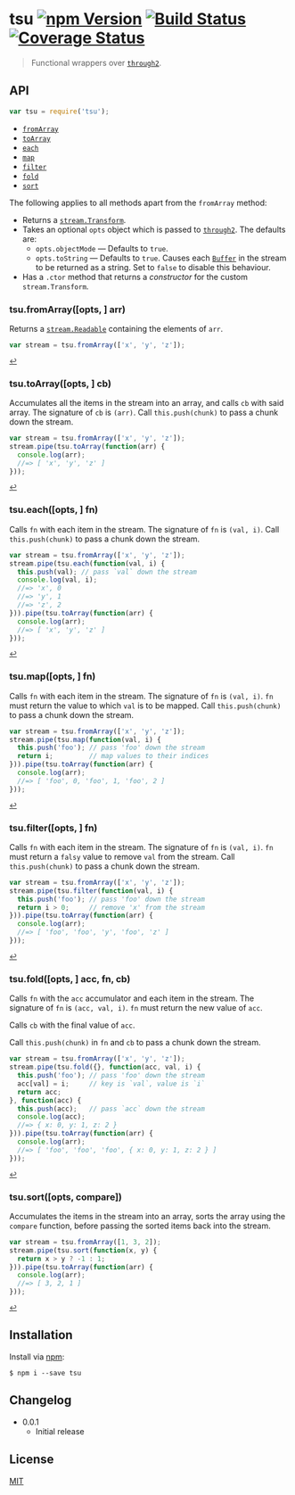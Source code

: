 # tsu [![npm Version](http://img.shields.io/npm/v/tsu.svg?style=flat)](https://www.npmjs.org/package/tsu) [![Build Status](https://img.shields.io/travis/yuanqing/tsu.svg?style=flat)](https://travis-ci.org/yuanqing/tsu) [![Coverage Status](https://img.shields.io/coveralls/yuanqing/tsu.svg?style=flat)](https://coveralls.io/r/yuanqing/tsu)

> Functional wrappers over [`through2`](https://github.com/rvagg/through2).

## API

```js
var tsu = require('tsu');
```

- [`fromArray`](#fromArray)
- [`toArray`](#toArray)
- [`each`](#each)
- [`map`](#map)
- [`filter`](#filter)
- [`fold`](#fold)
- [`sort`](#sort)

The following applies to all methods apart from the `fromArray` method:
- Returns a [`stream.Transform`](https://nodejs.org/docs/latest/api/stream.html#stream_class_stream_transform).
- Takes an optional `opts` object which is passed to [`through2`](https://github.com/rvagg/through2#api). The defaults are:
  - `opts.objectMode` &mdash; Defaults to `true`.
  - `opts.toString` &mdash; Defaults to `true`. Causes each [`Buffer`](https://nodejs.org/api/buffer.html#buffer_class_buffer) in the stream to be returned as a string. Set to `false` to disable this behaviour.
- Has a `.ctor` method that returns a *constructor* for the custom `stream.Transform`.

### tsu.fromArray([opts, ] arr)

Returns a [`stream.Readable`](https://nodejs.org/docs/latest/api/stream.html#stream_class_stream_readable) containing the elements of `arr`.

```js
var stream = tsu.fromArray(['x', 'y', 'z']);
```

<sup>[&#8617;](#api)</sup>

### tsu.toArray([opts, ] cb)

Accumulates all the items in the stream into an array, and calls `cb` with said array. The signature of `cb` is `(arr)`. Call `this.push(chunk)` to pass a chunk down the stream.

```js
var stream = tsu.fromArray(['x', 'y', 'z']);
stream.pipe(tsu.toArray(function(arr) {
  console.log(arr);
  //=> [ 'x', 'y', 'z' ]
}));
```

<sup>[&#8617;](#api)</sup>

### tsu.each([opts, ] fn)

Calls `fn` with each item in the stream. The signature of `fn` is `(val, i)`. Call `this.push(chunk)` to pass a chunk down the stream.

```js
var stream = tsu.fromArray(['x', 'y', 'z']);
stream.pipe(tsu.each(function(val, i) {
  this.push(val); // pass `val` down the stream
  console.log(val, i);
  //=> 'x', 0
  //=> 'y', 1
  //=> 'z', 2
})).pipe(tsu.toArray(function(arr) {
  console.log(arr);
  //=> [ 'x', 'y', 'z' ]
}));
```

<sup>[&#8617;](#api)</sup>

### tsu.map([opts, ] fn)

Calls `fn` with each item in the stream. The signature of `fn` is `(val, i)`. `fn` must return the value to which `val` is to be mapped. Call `this.push(chunk)` to pass a chunk down the stream.

```js
var stream = tsu.fromArray(['x', 'y', 'z']);
stream.pipe(tsu.map(function(val, i) {
  this.push('foo'); // pass 'foo' down the stream
  return i;         // map values to their indices
})).pipe(tsu.toArray(function(arr) {
  console.log(arr);
  //=> [ 'foo', 0, 'foo', 1, 'foo', 2 ]
}));
```

<sup>[&#8617;](#api)</sup>

### tsu.filter([opts, ] fn)

Calls `fn` with each item in the stream. The signature of `fn` is `(val, i)`. `fn` must return a `falsy` value to remove `val` from the stream. Call `this.push(chunk)` to pass a chunk down the stream.

```js
var stream = tsu.fromArray(['x', 'y', 'z']);
stream.pipe(tsu.filter(function(val, i) {
  this.push('foo'); // pass 'foo' down the stream
  return i > 0;     // remove 'x' from the stream
})).pipe(tsu.toArray(function(arr) {
  console.log(arr);
  //=> [ 'foo', 'foo', 'y', 'foo', 'z' ]
}));
```

<sup>[&#8617;](#api)</sup>

### tsu.fold([opts, ] acc, fn, cb)

Calls `fn` with the `acc` accumulator and each item in the stream. The signature of `fn` is `(acc, val, i)`. `fn` must return the new value of `acc`.

Calls `cb` with the final value of `acc`.

Call `this.push(chunk)` in `fn` and `cb` to pass a chunk down the stream.

```js
var stream = tsu.fromArray(['x', 'y', 'z']);
stream.pipe(tsu.fold({}, function(acc, val, i) {
  this.push('foo'); // pass 'foo' down the stream
  acc[val] = i;     // key is `val`, value is `i`
  return acc;
}, function(acc) {
  this.push(acc);   // pass `acc` down the stream
  console.log(acc);
  //=> { x: 0, y: 1, z: 2 }
})).pipe(tsu.toArray(function(arr) {
  console.log(arr);
  //=> [ 'foo', 'foo', 'foo', { x: 0, y: 1, z: 2 } ]
}));
```

<sup>[&#8617;](#api)</sup>

### tsu.sort([opts, compare])

Accumulates the items in the stream into an array, sorts the array using the `compare` function, before passing the sorted items back into the stream.

```js
var stream = tsu.fromArray([1, 3, 2]);
stream.pipe(tsu.sort(function(x, y) {
  return x > y ? -1 : 1;
})).pipe(tsu.toArray(function(arr) {
  console.log(arr);
  //=> [ 3, 2, 1 ]
}));
```

<sup>[&#8617;](#api)</sup>

## Installation

Install via [npm](https://npmjs.com/):

```
$ npm i --save tsu
```

## Changelog

- 0.0.1
  - Initial release

## License

[MIT](https://github.com/yuanqing/tsu/blob/master/LICENSE)
